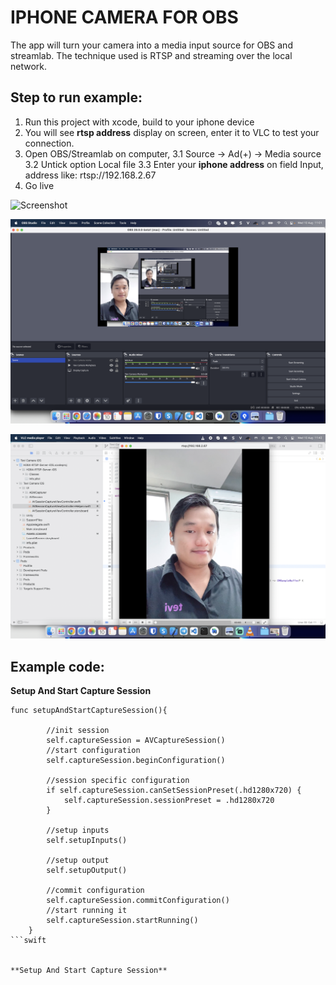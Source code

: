 # IPHONE CAMERA FOR OBS

The app will turn your camera into a media input source for OBS and streamlab. The technique used is RTSP and streaming over the local network.

## Step to run example:
1. Run this project with xcode, build to your iphone device
2. You will see **rtsp address** display on screen, enter it to VLC to test your connection.
3. Open OBS/Streamlab on computer, 
3.1 Source -> Ad(+) -> Media source
3.2 Untick option Local file
3.3 Enter your **iphone address** on field Input, address like: rtsp://192.168.2.67
4. Go live

![Screenshot](app_iphone_demo.png)

![Screenshot](obs_demo_1.png)

![Screenshot](vlc_demo_1.png)

## Example code:

**Setup And Start Capture Session**
```
func setupAndStartCaptureSession(){
        
        //init session
        self.captureSession = AVCaptureSession()
        //start configuration
        self.captureSession.beginConfiguration()
        
        //session specific configuration
        if self.captureSession.canSetSessionPreset(.hd1280x720) {
            self.captureSession.sessionPreset = .hd1280x720
        }
                
        //setup inputs
        self.setupInputs()
        
        //setup output
        self.setupOutput()
        
        //commit configuration
        self.captureSession.commitConfiguration()
        //start running it
        self.captureSession.startRunning()
    }
```swift


**Setup And Start Capture Session**
```
```swift
